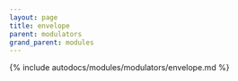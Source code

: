 ```yaml
---
layout: page
title: envelope
parent: modulators
grand_parent: modules
---
```


{% include autodocs/modules/modulators/envelope.md %}
